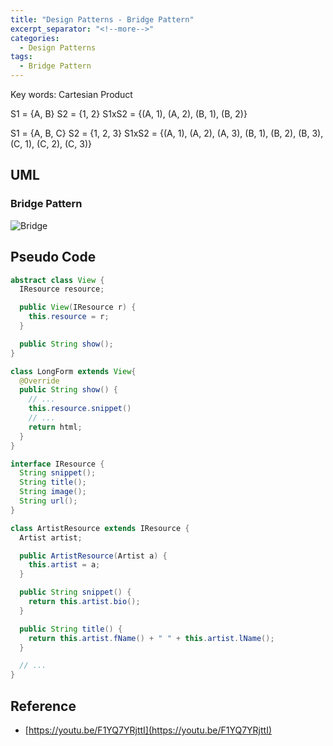 ```yaml
---
title: "Design Patterns - Bridge Pattern"
excerpt_separator: "<!--more-->"
categories:
  - Design Patterns
tags:
  - Bridge Pattern
---
```


Key words: Cartesian Product

S1 = {A, B}
S2 = {1, 2}
S1xS2 = {(A, 1), (A, 2), (B, 1), (B, 2)}

S1 = {A, B, C}
S2 = {1, 2, 3}
S1xS2 = {(A, 1), (A, 2), (A, 3), (B, 1), (B, 2), (B, 3), (C, 1), (C, 2), (C, 3)}

## UML  

### Bridge Pattern

![Bridge](http://www.plantuml.com/plantuml/proxy?src=https://raw.githubusercontent.com/battlerhythm/battlerhythm.github.io/master/assets/umls/bridge-pattern.puml)

## Pseudo Code

```java
abstract class View {
  IResource resource;

  public View(IResource r) {
    this.resource = r;
  }

  public String show();
}

class LongForm extends View{
  @Override
  public String show() {
    // ...
    this.resource.snippet()
    // ...
    return html;
  }
}

interface IResource {
  String snippet();
  String title();
  String image();
  String url();
}

class ArtistResource extends IResource {
  Artist artist;

  public ArtistResource(Artist a) {
    this.artist = a;
  }

  public String snippet() {
    return this.artist.bio();
  }

  public String title() {
    return this.artist.fName() + " " + this.artist.lName();
  }

  // ...
}

```

## Reference

- [https://youtu.be/F1YQ7YRjttI](https://youtu.be/F1YQ7YRjttI)
